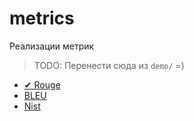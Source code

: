 # metrics
Реализации метрик

> TODO: Перенести сюда из `demo/` =)

- [✔ Rouge](../../demo/examples/metrics.rouge)
- [BLEU](../../demo/examples/metrics.bleu)
- [Nist](../../demo/examples/metrics.nist)